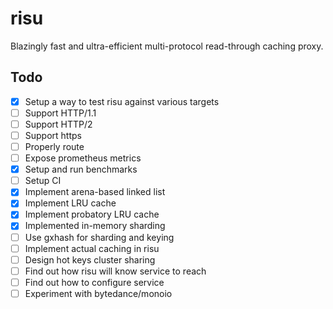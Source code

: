 # risu

Blazingly fast and ultra-efficient multi-protocol read-through caching proxy.

## Todo

- [x] Setup a way to test risu against various targets
- [ ] Support HTTP/1.1
- [ ] Support HTTP/2
- [ ] Support https
- [ ] Properly route
- [ ] Expose prometheus metrics
- [x] Setup and run benchmarks
- [ ] Setup CI
- [x] Implement arena-based linked list
- [x] Implement LRU cache
- [x] Implement probatory LRU cache
- [x] Implemented in-memory sharding
- [ ] Use gxhash for sharding and keying
- [ ] Implement actual caching in risu
- [ ] Design hot keys cluster sharing
- [ ] Find out how risu will know service to reach
- [ ] Find out how to configure service
- [ ] Experiment with bytedance/monoio